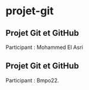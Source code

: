 # projet-git
## Projet Git et GitHub
Participant : Mohammed El Asri
## Projet Git et GitHub
Participant : Bmpo22.
